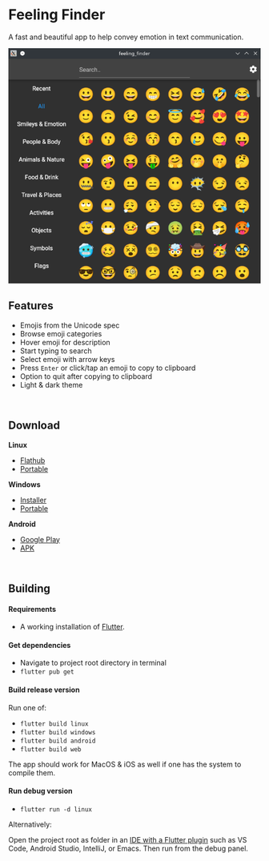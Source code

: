 # Feeling Finder

A fast and beautiful app to help convey emotion in text communication.


![](screenshots/screenshot-desktop-dark.png)


## Features

- Emojis from the Unicode spec
- Browse emoji categories
- Hover emoji for description
- Start typing to search
- Select emoji with arrow keys
- Press `Enter` or click/tap an emoji to copy to clipboard
- Option to quit after copying to clipboard
- Light & dark theme


<br>


## Download

**Linux**
  - [Flathub](https://flathub.org/apps/details/codes.merritt.FeelingFinder)
  - [Portable](https://github.com/Merrit/feeling_finder/releases/latest/download/FeelingFinder-Linux-Portable.tar.gz)

**Windows**
- [Installer](https://github.com/Merrit/feeling_finder/releases/latest/download/FeelingFinder-Windows-Installer.msix)
- [Portable](https://github.com/Merrit/feeling_finder/releases/latest/download/FeelingFinder-Windows-Portable.zip)

**Android**
- [Google Play](https://play.google.com/store/apps/details?id=codes.merritt.FeelingFinder)
- [APK](https://github.com/Merrit/feeling_finder/releases/latest/download/FeelingFinder-Android.apk)


<!-- TODO: Where is the web version hosted? 
    Add link. -->

<br>


## Building

#### Requirements
- A working installation of
[Flutter](https://docs.flutter.dev/get-started/install).


#### Get dependencies

- Navigate to project root directory in terminal
- `flutter pub get`


#### Build release version

Run one of:

- `flutter build linux`
- `flutter build windows`
- `flutter build android`
- `flutter build web`

The app should work for MacOS & iOS as well if one has the system to compile
them.


#### Run debug version

- `flutter run -d linux`

Alternatively:

Open the project root as folder in an [IDE with a Flutter plugin](https://docs.flutter.dev/get-started/editor) such as VS Code,
Android Studio, IntelliJ, or Emacs. Then run from the debug panel.
